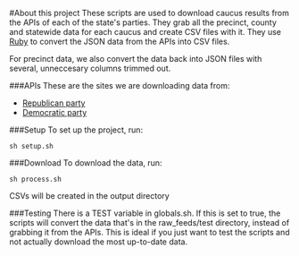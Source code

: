 #About this project
These scripts are used to download caucus results from the APIs of each of the state's parties. They grab all the precinct, county and statewide data for each caucus and create CSV files with it. They use [Ruby](https://github.com/ruby/ruby) to convert the JSON data from the APIs into CSV files.

For precinct data, we also convert the data back into JSON files with several, unneccesary columns trimmed out.

###APIs
These are the sites we are downloading data from:

* [Republican party](https://www.iagopcaucuses.com/swagger/ui/index)
* [Democratic party](https://www.idpcaucuses.com/swagger/ui/index)

###Setup
To set up the project, run:

	sh setup.sh

###Download
To download the data, run:

	sh process.sh

CSVs will be created in the output directory

###Testing
There is a TEST variable in globals.sh. If this is set to true, the scripts will convert the data that's in the raw_feeds/test directory, instead of grabbing it from the APIs. This is ideal if you just want to test the scripts and not actually download the most up-to-date data.
